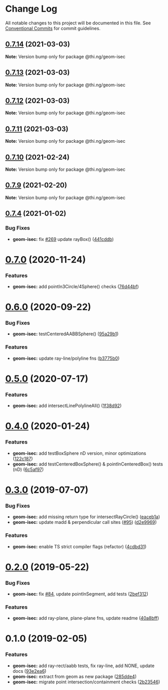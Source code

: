 # Change Log

All notable changes to this project will be documented in this file.
See [Conventional Commits](https://conventionalcommits.org) for commit guidelines.

## [0.7.14](https://github.com/thi-ng/umbrella/compare/@thi.ng/geom-isec@0.7.13...@thi.ng/geom-isec@0.7.14) (2021-03-03)

**Note:** Version bump only for package @thi.ng/geom-isec





## [0.7.13](https://github.com/thi-ng/umbrella/compare/@thi.ng/geom-isec@0.7.12...@thi.ng/geom-isec@0.7.13) (2021-03-03)

**Note:** Version bump only for package @thi.ng/geom-isec





## [0.7.12](https://github.com/thi-ng/umbrella/compare/@thi.ng/geom-isec@0.7.11...@thi.ng/geom-isec@0.7.12) (2021-03-03)

**Note:** Version bump only for package @thi.ng/geom-isec





## [0.7.11](https://github.com/thi-ng/umbrella/compare/@thi.ng/geom-isec@0.7.10...@thi.ng/geom-isec@0.7.11) (2021-03-03)

**Note:** Version bump only for package @thi.ng/geom-isec





## [0.7.10](https://github.com/thi-ng/umbrella/compare/@thi.ng/geom-isec@0.7.9...@thi.ng/geom-isec@0.7.10) (2021-02-24)

**Note:** Version bump only for package @thi.ng/geom-isec





## [0.7.9](https://github.com/thi-ng/umbrella/compare/@thi.ng/geom-isec@0.7.8...@thi.ng/geom-isec@0.7.9) (2021-02-20)

**Note:** Version bump only for package @thi.ng/geom-isec





## [0.7.4](https://github.com/thi-ng/umbrella/compare/@thi.ng/geom-isec@0.7.3...@thi.ng/geom-isec@0.7.4) (2021-01-02)


### Bug Fixes

* **geom-isec:** fix [#269](https://github.com/thi-ng/umbrella/issues/269) update rayBox() ([441cddb](https://github.com/thi-ng/umbrella/commit/441cddbdc4707465a182f3fa903a4c6bdc4e9004))





# [0.7.0](https://github.com/thi-ng/umbrella/compare/@thi.ng/geom-isec@0.6.1...@thi.ng/geom-isec@0.7.0) (2020-11-24)


### Features

* **geom-isec:** add pointIn3Circle/4Sphere() checks ([76d44bf](https://github.com/thi-ng/umbrella/commit/76d44bf9acd0078f5644dad867443ab83721c3c8))





# [0.6.0](https://github.com/thi-ng/umbrella/compare/@thi.ng/geom-isec@0.5.8...@thi.ng/geom-isec@0.6.0) (2020-09-22)


### Bug Fixes

* **geom-isec:** testCenteredAABBSphere() ([95a29b1](https://github.com/thi-ng/umbrella/commit/95a29b199077c741c83f4f78871f9627264f198d))


### Features

* **geom-isec:** update ray-line/polyline fns ([b3775b0](https://github.com/thi-ng/umbrella/commit/b3775b08e1c33cf7c2e94e0a4b119b33e4a104ba))





# [0.5.0](https://github.com/thi-ng/umbrella/compare/@thi.ng/geom-isec@0.4.26...@thi.ng/geom-isec@0.5.0) (2020-07-17)


### Features

* **geom-isec:** add intersectLinePolylineAll() ([1f38d92](https://github.com/thi-ng/umbrella/commit/1f38d92e0d88c855251fa14627975b0bb1c7cf39))





# [0.4.0](https://github.com/thi-ng/umbrella/compare/@thi.ng/geom-isec@0.3.10...@thi.ng/geom-isec@0.4.0) (2020-01-24)

### Features

* **geom-isec:** add testBoxSphere nD version, minor optimizations ([122c187](https://github.com/thi-ng/umbrella/commit/122c1876375f638b35f9f576824f2af081008081))
* **geom-isec:** add testCenteredBoxSphere() & pointInCenteredBox() tests (nD) ([6c5af97](https://github.com/thi-ng/umbrella/commit/6c5af97a8da9bce307bc76f956c185c5e75a9e8d))

# [0.3.0](https://github.com/thi-ng/umbrella/compare/@thi.ng/geom-isec@0.2.0...@thi.ng/geom-isec@0.3.0) (2019-07-07)

### Bug Fixes

* **geom-isec:** add missing return type for intersectRayCircle() ([eaceb1a](https://github.com/thi-ng/umbrella/commit/eaceb1a))
* **geom-isec:** update madd & perpendicular call sites ([#95](https://github.com/thi-ng/umbrella/issues/95)) ([d2e9969](https://github.com/thi-ng/umbrella/commit/d2e9969))

### Features

* **geom-isec:** enable TS strict compiler flags (refactor) ([4cdbd31](https://github.com/thi-ng/umbrella/commit/4cdbd31))

# [0.2.0](https://github.com/thi-ng/umbrella/compare/@thi.ng/geom-isec@0.1.16...@thi.ng/geom-isec@0.2.0) (2019-05-22)

### Bug Fixes

* **geom-isec:** fix [#84](https://github.com/thi-ng/umbrella/issues/84), update pointInSegment, add tests ([2bef312](https://github.com/thi-ng/umbrella/commit/2bef312))

### Features

* **geom-isec:** add ray-plane, plane-plane fns, update readme ([40a8bff](https://github.com/thi-ng/umbrella/commit/40a8bff))

# 0.1.0 (2019-02-05)

### Features

* **geom-isec:** add ray-rect/aabb tests, fix ray-line, add NONE, update docs ([93e2ea6](https://github.com/thi-ng/umbrella/commit/93e2ea6))
* **geom-isec:** extract from geom as new package ([285dde4](https://github.com/thi-ng/umbrella/commit/285dde4))
* **geom-isec:** migrate point intersection/containment checks ([2b23546](https://github.com/thi-ng/umbrella/commit/2b23546))
